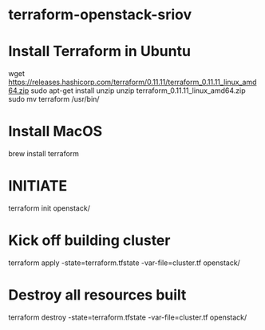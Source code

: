 # terraform-openstack-sriov

# Install Terraform in Ubuntu

  wget https://releases.hashicorp.com/terraform/0.11.11/terraform_0.11.11_linux_amd64.zip
  sudo apt-get install unzip
  unzip terraform_0.11.11_linux_amd64.zip
  sudo mv terraform /usr/bin/

# Install MacOS
  brew install terraform



# INITIATE
  terraform init openstack/

# Kick off building cluster
  terraform apply -state=terraform.tfstate -var-file=cluster.tf openstack/

# Destroy all resources built
  terraform destroy -state=terraform.tfstate -var-file=cluster.tf openstack/

